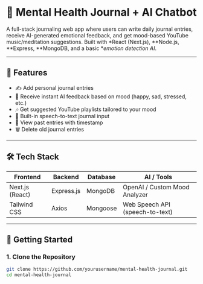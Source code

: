 # 🧠 Mental Health Journal + AI Chatbot

A full-stack journaling web app where users can write daily journal entries, receive AI-generated emotional feedback, and get mood-based YouTube music/meditation suggestions. Built with *React (Next.js), **Node.js, **Express, **MongoDB, and a basic **emotion detection AI*.

---

## 🌟 Features

- ✍ Add personal journal entries
- 🤖 Receive instant AI feedback based on mood (happy, sad, stressed, etc.)
- 🎶 Get suggested YouTube playlists tailored to your mood
- 🧠 Built-in speech-to-text journal input
- 📆 View past entries with timestamp
- 🗑 Delete old journal entries

---

## 🛠 Tech Stack

| Frontend     | Backend       | Database | AI / Tools     |
|--------------|---------------|----------|----------------|
| Next.js (React) | Express.js    | MongoDB  | OpenAI / Custom Mood Analyzer |
| Tailwind CSS | Axios         | Mongoose | Web Speech API (speech-to-text) |

---

## 🚀 Getting Started

### 1. Clone the Repository

```bash
git clone https://github.com/yourusername/mental-health-journal.git
cd mental-health-journal
